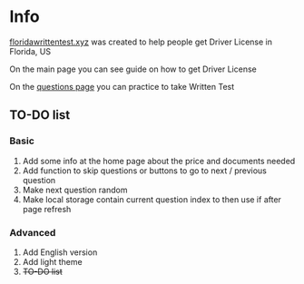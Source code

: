 # Info

[floridawrittentest.xyz](https://floridawrittentest.xyz/) was created to help people get Driver License in Florida, US

On the main page you can see guide on how to get Driver License

On the [questions page](https://floridawrittentest.xyz/questions.html) you can practice to take Written Test

## TO-DO list

### Basic

1. Add some info at the home page about the price and documents needed
2. Add function to skip questions or buttons to go to next / previous question
3. Make next question random
4. Make local storage contain current question index to then use if after page refresh

### Advanced

1. Add English version
2. Add light theme
3. ~~TO-DO list~~